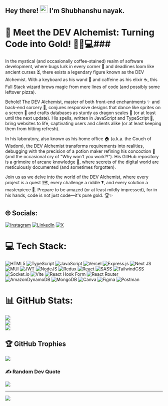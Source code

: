 <h2> Hey there! <img  src="https://media.giphy.com/media/hvRJCLFzcasrR4ia7z/giphy.gif"  width="25px"> I'm Shubhanshu nayak.</h2>

# 💫 Meet the DEV Alchemist: Turning Code into Gold! 🧙‍♂️💻### 

In the mystical (and occasionally coffee-stained) realm of software development, where bugs lurk in every corner 🐛 and deadlines loom like ancient curses ⏳, there exists a legendary figure known as the DEV Alchemist. With a keyboard as his wand 🎹 and caffeine as his elixir ☕, this Full Stack wizard brews magic from mere lines of code (and possibly some leftover pizza).

Behold! The DEV Alchemist, master of both front-end enchantments ✨ and back-end sorcery 🔮, conjures responsive designs that dance like sprites on a screen 💃 and crafts databases as sturdy as dragon scales 🐉 (or at least until the next update). His spells, written in JavaScript and TypeScript 📜, bring websites to life, captivating users and clients alike (or at least keeping them from hitting refresh).

In his laboratory, also known as his home office 🏠 (a.k.a. the Couch of Wisdom), the DEV Alchemist transforms requirements into realities, debugging with the precision of a potion maker refining his concoction 🧪 (and the occasional cry of "Why won't you work?!"). His GitHub repository is a grimoire of arcane knowledge 📜, where secrets of the digital world are meticulously documented (and sometimes forgotten).

Join us as we delve into the world of the DEV Alchemist, where every project is a quest 🗺️, every challenge a riddle ❓, and every solution a masterpiece 🎨. Prepare to be amazed (or at least mildly impressed), for in his hands, code is not just code—it's pure gold. 🏆✨


## 🌐 Socials:
[![Instagram](https://img.shields.io/badge/Instagram-%23E4405F.svg?logo=Instagram&logoColor=white)](https://instagram.com/irl_introvert) [![LinkedIn](https://img.shields.io/badge/LinkedIn-%230077B5.svg?logo=linkedin&logoColor=white)](https://www.linkedin.com/in/shubhanshu-nayak-9332562a4/) [![X](https://img.shields.io/badge/X-black.svg?logo=X&logoColor=white)](https://x.com/irl_introvert06) 

# 💻 Tech Stack:
![HTML5](https://img.shields.io/badge/html5-%23E34F26.svg?style=for-the-badge&logo=html5&logoColor=white) ![TypeScript](https://img.shields.io/badge/typescript-%23007ACC.svg?style=for-the-badge&logo=typescript&logoColor=white) ![JavaScript](https://img.shields.io/badge/javascript-%23323330.svg?style=for-the-badge&logo=javascript&logoColor=%23F7DF1E) ![Vercel](https://img.shields.io/badge/vercel-%23000000.svg?style=for-the-badge&logo=vercel&logoColor=white) ![Express.js](https://img.shields.io/badge/express.js-%23404d59.svg?style=for-the-badge&logo=express&logoColor=%2361DAFB) ![Next JS](https://img.shields.io/badge/Next-black?style=for-the-badge&logo=next.js&logoColor=white) ![MUI](https://img.shields.io/badge/MUI-%230081CB.svg?style=for-the-badge&logo=mui&logoColor=white) ![JWT](https://img.shields.io/badge/JWT-black?style=for-the-badge&logo=JSON%20web%20tokens) ![NodeJS](https://img.shields.io/badge/node.js-6DA55F?style=for-the-badge&logo=node.js&logoColor=white) ![Redux](https://img.shields.io/badge/redux-%23593d88.svg?style=for-the-badge&logo=redux&logoColor=white) ![React](https://img.shields.io/badge/react-%2320232a.svg?style=for-the-badge&logo=react&logoColor=%2361DAFB) ![SASS](https://img.shields.io/badge/SASS-hotpink.svg?style=for-the-badge&logo=SASS&logoColor=white) ![TailwindCSS](https://img.shields.io/badge/tailwindcss-%2338B2AC.svg?style=for-the-badge&logo=tailwind-css&logoColor=white) ![Socket.io](https://img.shields.io/badge/Socket.io-black?style=for-the-badge&logo=socket.io&badgeColor=010101) ![Vite](https://img.shields.io/badge/vite-%23646CFF.svg?style=for-the-badge&logo=vite&logoColor=white) ![React Hook Form](https://img.shields.io/badge/React%20Hook%20Form-%23EC5990.svg?style=for-the-badge&logo=reacthookform&logoColor=white) ![React Router](https://img.shields.io/badge/React_Router-CA4245?style=for-the-badge&logo=react-router&logoColor=white) ![AmazonDynamoDB](https://img.shields.io/badge/Amazon%20DynamoDB-4053D6?style=for-the-badge&logo=Amazon%20DynamoDB&logoColor=white) ![MongoDB](https://img.shields.io/badge/MongoDB-%234ea94b.svg?style=for-the-badge&logo=mongodb&logoColor=white) ![Canva](https://img.shields.io/badge/Canva-%2300C4CC.svg?style=for-the-badge&logo=Canva&logoColor=white) ![Figma](https://img.shields.io/badge/figma-%23F24E1E.svg?style=for-the-badge&logo=figma&logoColor=white) ![Postman](https://img.shields.io/badge/Postman-FF6C37?style=for-the-badge&logo=postman&logoColor=white)
# 📊 GitHub Stats:
![](https://github-readme-stats.vercel.app/api?username=DevAlchamist&theme=dark&hide_border=false&include_all_commits=true&count_private=true)<br/>
![](https://github-readme-streak-stats.herokuapp.com/?user=DevAlchamist&theme=dark&hide_border=false)<br/>
![](https://github-readme-stats.vercel.app/api/top-langs/?username=DevAlchamist&theme=dark&hide_border=false&include_all_commits=true&count_private=true&layout=compact)

## 🏆 GitHub Trophies
![](https://github-profile-trophy.vercel.app/?username=DevAlchamist&theme=radical&no-frame=false&no-bg=true&margin-w=4)

### ✍️ Random Dev Quote
![](https://quotes-github-readme.vercel.app/api?type=horizontal&theme=radical)

---
[![](https://visitcount.itsvg.in/api?id=DevAlchamist&icon=0&color=0)](https://visitcount.itsvg.in)

<!-- Proudly created with GPRM ( https://gprm.itsvg.in ) -->
